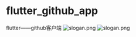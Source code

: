 # flutter_github_app
flutter——github客户端
![slogan.png](https://github.com/bayshier/flutter_github_app/tree/master/images/login.png)
![slogan.png](https://github.com/bayshier/flutter_github_app/tree/master/images/home.png)